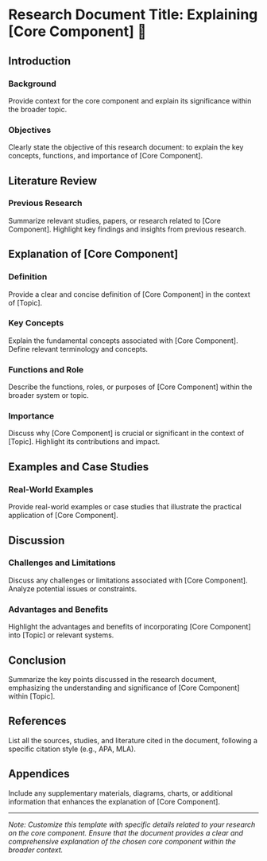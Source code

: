 # Research Document Title: Explaining [Core Component] :book:

## Introduction

### Background
Provide context for the core component and explain its significance within the broader topic.

### Objectives
Clearly state the objective of this research document: to explain the key concepts, functions, and importance of [Core Component].

## Literature Review

### Previous Research
Summarize relevant studies, papers, or research related to [Core Component]. Highlight key findings and insights from previous research.

## Explanation of [Core Component]

### Definition
Provide a clear and concise definition of [Core Component] in the context of [Topic].

### Key Concepts
Explain the fundamental concepts associated with [Core Component]. Define relevant terminology and concepts.

### Functions and Role
Describe the functions, roles, or purposes of [Core Component] within the broader system or topic.

### Importance
Discuss why [Core Component] is crucial or significant in the context of [Topic]. Highlight its contributions and impact.

## Examples and Case Studies

### Real-World Examples
Provide real-world examples or case studies that illustrate the practical application of [Core Component].

## Discussion

### Challenges and Limitations
Discuss any challenges or limitations associated with [Core Component]. Analyze potential issues or constraints.

### Advantages and Benefits
Highlight the advantages and benefits of incorporating [Core Component] into [Topic] or relevant systems.

## Conclusion

Summarize the key points discussed in the research document, emphasizing the understanding and significance of [Core Component] within [Topic].

## References

List all the sources, studies, and literature cited in the document, following a specific citation style (e.g., APA, MLA).

## Appendices

Include any supplementary materials, diagrams, charts, or additional information that enhances the explanation of [Core Component].

---

*Note: Customize this template with specific details related to your research on the core component. Ensure that the document provides a clear and comprehensive explanation of the chosen core component within the broader context.*
